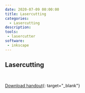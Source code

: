 ```yaml
---
date: 2020-07-09 00:00:00
title: Lasercutting
categories:
  - Lasercutting
description:
tools: 
 - lasercutter
software:
 - inkscape
---
```


## Lasercutting

&nbsp;

[Download handout](/files/chair-handout.pdf){: target="_blank"}
